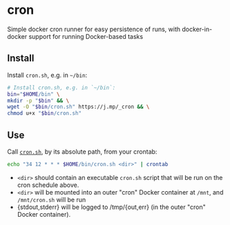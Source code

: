 # cron
Simple docker cron runner for easy persistence of runs, with docker-in-docker support for running Docker-based tasks

## Install
Install `cron.sh`, e.g. in `~/bin`:
```bash
# Install cron.sh, e.g. in `~/bin`:
bin="$HOME/bin" \
mkdir -p "$bin" && \
wget -O "$bin/cron.sh" https://j.mp/_cron && \
chmod u+x "$bin/cron.sh"
```

## Use
Call [`cron.sh`](cron.sh), by its absolute path, from your crontab:

```bash
echo "34 12 * * * $HOME/bin/cron.sh <dir>" | crontab
```

- `<dir>` should contain an executable `cron.sh` script that will be run on the cron schedule above.
- `<dir>` will be mounted into an outer "cron" Docker container at `/mnt`, and `/mnt/cron.sh` will be run
- {stdout,stderr} will be logged to /tmp/{out,err} (in the outer "cron" Docker container).
